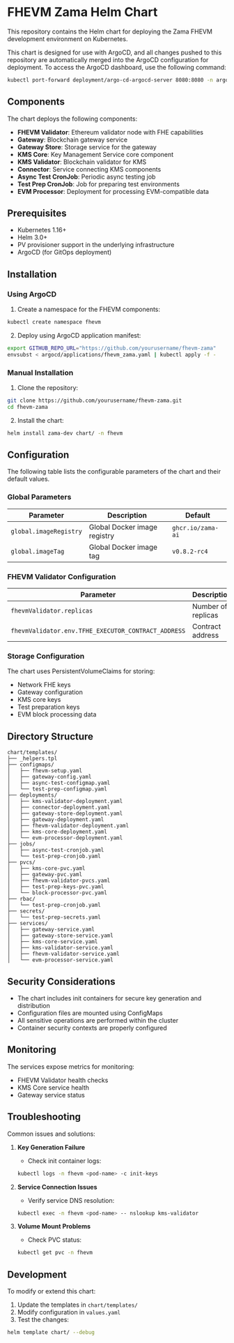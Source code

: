 # FHEVM Zama Helm Chart

This repository contains the Helm chart for deploying the Zama FHEVM development environment on Kubernetes. 

This chart is designed for use with ArgoCD, and all changes pushed to this repository are automatically merged into the ArgoCD configuration for deployment. To access the ArgoCD dashboard, use the following command:

```bash
kubectl port-forward deployment/argo-cd-argocd-server 8080:8080 -n argo-system
```

## Components

The chart deploys the following components:

- **FHEVM Validator**: Ethereum validator node with FHE capabilities
- **Gateway**: Blockchain gateway service
- **Gateway Store**: Storage service for the gateway
- **KMS Core**: Key Management Service core component
- **KMS Validator**: Blockchain validator for KMS
- **Connector**: Service connecting KMS components
- **Async Test CronJob**: Periodic async testing job
- **Test Prep CronJob**: Job for preparing test environments
- **EVM Processor**: Deployment for processing EVM-compatible data

## Prerequisites

- Kubernetes 1.16+
- Helm 3.0+
- PV provisioner support in the underlying infrastructure
- ArgoCD (for GitOps deployment)

## Installation

### Using ArgoCD

1. Create a namespace for the FHEVM components:
```bash
kubectl create namespace fhevm
```

2. Deploy using ArgoCD application manifest:
```bash
export GITHUB_REPO_URL="https://github.com/yourusername/fhevm-zama"
envsubst < argocd/applications/fhevm_zama.yaml | kubectl apply -f -
```

### Manual Installation

1. Clone the repository:
```bash
git clone https://github.com/yourusername/fhevm-zama.git
cd fhevm-zama
```

2. Install the chart:
```bash
helm install zama-dev chart/ -n fhevm
```

## Configuration

The following table lists the configurable parameters of the chart and their default values.

### Global Parameters

| Parameter | Description | Default |
|-----------|-------------|---------|
| `global.imageRegistry` | Global Docker image registry | `ghcr.io/zama-ai` |
| `global.imageTag` | Global Docker image tag | `v0.8.2-rc4` |

### FHEVM Validator Configuration

| Parameter | Description | Default |
|-----------|-------------|---------|
| `fhevmValidator.replicas` | Number of replicas | `1` |
| `fhevmValidator.env.TFHE_EXECUTOR_CONTRACT_ADDRESS` | Contract address | `0x05fD9B5EFE0a996095f42Ed7e77c390810CF660c` |

### Storage Configuration

The chart uses PersistentVolumeClaims for storing:
- Network FHE keys
- Gateway configuration
- KMS core keys
- Test preparation keys
- EVM block processing data

## Directory Structure

```plaintext
chart/templates/
├── _helpers.tpl
├── configmaps/
│   ├── fhevm-setup.yaml
│   ├── gateway-config.yaml
│   ├── async-test-configmap.yaml
│   └── test-prep-configmap.yaml
├── deployments/
│   ├── kms-validator-deployment.yaml
│   ├── connector-deployment.yaml
│   ├── gateway-store-deployment.yaml
│   ├── gateway-deployment.yaml
│   ├── fhevm-validator-deployment.yaml
│   ├── kms-core-deployment.yaml
│   └── evm-processor-deployment.yaml
├── jobs/
│   ├── async-test-cronjob.yaml
│   └── test-prep-cronjob.yaml
├── pvcs/
│   ├── kms-core-pvc.yaml
│   ├── gateway-pvc.yaml
│   ├── fhevm-validator-pvcs.yaml
│   ├── test-prep-keys-pvc.yaml
│   └── block-processor-pvc.yaml
├── rbac/
│   └── test-prep-cronjob.yaml
├── secrets/
│   └── test-prep-secrets.yaml
├── services/
│   ├── gateway-service.yaml
│   ├── gateway-store-service.yaml
│   ├── kms-core-service.yaml
│   ├── kms-validator-service.yaml
│   ├── fhevm-validator-service.yaml
│   └── evm-processor-service.yaml
```

## Security Considerations

- The chart includes init containers for secure key generation and distribution
- Configuration files are mounted using ConfigMaps
- All sensitive operations are performed within the cluster
- Container security contexts are properly configured

## Monitoring

The services expose metrics for monitoring:
- FHEVM Validator health checks
- KMS Core service health
- Gateway service status

## Troubleshooting

Common issues and solutions:

1. **Key Generation Failure**
   - Check init container logs:
   ```bash
   kubectl logs -n fhevm <pod-name> -c init-keys
   ```

2. **Service Connection Issues**
   - Verify service DNS resolution:
   ```bash
   kubectl exec -n fhevm <pod-name> -- nslookup kms-validator
   ```

3. **Volume Mount Problems**
   - Check PVC status:
   ```bash
   kubectl get pvc -n fhevm
   ```

## Development

To modify or extend this chart:

1. Update the templates in `chart/templates/`
2. Modify configuration in `values.yaml`
3. Test the changes:
```bash
helm template chart/ --debug
```

